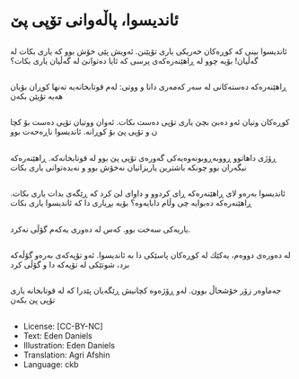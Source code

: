 # ئاندیسوا، پاڵەوانی تۆپی پێ

##
ئاندیسوا بینی كە كوڕەكان خەریكی یاری تۆپێنن. ئەویش پێی خۆش بوو كە یاری بكات لە گەڵیان! بۆیە چوو لە ڕاهێنەرەكەی پرسی كە ئایا دەتوانێ لە گەڵیان یاری بكات؟

##
ڕاهێنەرەكە دەستەكانی لە سەر كەمەری دانا و ووتی: لەم قوتابخانەیە تەنها كوڕان بۆیان هەیە تۆپێن بكەن

##
كوڕەكان وتیان ئەو دەبێ بچێ یاری تۆپی دەست بكات. ئەوان ووتیان تۆپی دەست بۆ كچا ن و تۆپی پێ بۆ كوڕانە. ئاندیسوا ناڕەحەت بوو

##
ڕۆژی داهاتوو ڕووبەڕوبونەوەیەكی گەورەی تۆپی پێ بوو لە قوتابخانەكە. ڕاهێنەرەكە نیگەران بوو چونكە باشترین یاریزانیان نەخۆش بوو و نەیدەتوانی یاری بكات

##
ئاندیسوا بەرەو لای ڕاهێنەرەكە ڕای كردوو و داوای لێ كرد كە ڕێگەی بدات یاری بكات. ڕاهێنەرەكە دەبوایە چی وڵام دابایەوە؟ بۆیە بڕیاری دا كە ئاندیسوا یاری بكات

##
یاریەكی سەخت بوو. كەس لە دەوری یەكەم گۆڵی نەكرد.

##
لە دەورەی دووەم، یەكێك لە كوڕەكان پاسێكی دا بە ئاندیسوا. ئەو تۆپەكەی بەرەو گۆڵەكە برد، شوتێكی لە تۆپەكە دا و گۆڵی كرد

##
جەماوەر زۆر خۆشحاڵ بوون. لەو ڕۆژەوە كچانیش ڕێگەیان پێدرا كە لە قوتابخانە یاری تۆپی پێ بكەن

##
* License: [CC-BY-NC]
* Text: Eden Daniels
* Illustration: Eden Daniels
* Translation: Agri Afshin
* Language: ckb
